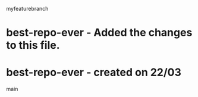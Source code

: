 myfeaturebranch
# best-repo-ever - Added the changes to this file.

# best-repo-ever - created on 22/03
main
